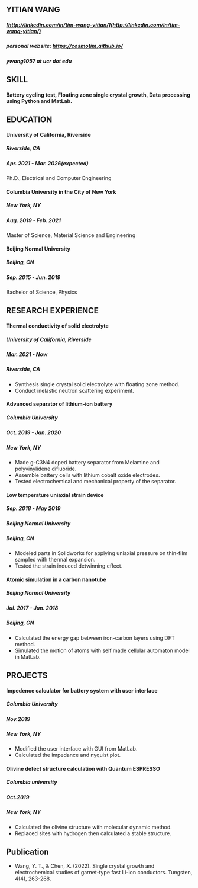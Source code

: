 ## YITIAN WANG
##### [http://linkedin.com/in/tim-wang-yitian/](http://linkedin.com/in/tim-wang-yitian/)
##### personal website: https://cosmotim.github.io/
##### ywang1057 at ucr dot edu

## SKILL
#### Battery cycling test, Floating zone single crystal growth, Data processing using Python and MatLab.


## EDUCATION
#### University of California, Riverside
##### Riverside, CA 
##### Apr. 2021 - Mar. 2026(expected)
Ph.D., Electrical and Computer Engineering

#### Columbia University in the City of New York
##### New York, NY 
##### Aug. 2019 - Feb. 2021
Master of Science, Material Science and Engineering

#### Beijing Normal University
##### Beijing, CN 
##### Sep. 2015 - Jun. 2019
Bachelor of Science, Physics

## RESEARCH EXPERIENCE

#### Thermal conductivity of solid electrolyte
##### University of California, Riverside
##### Mar. 2021 - Now
##### Riverside, CA
* Synthesis single crystal solid electrolyte with floating zone method.
* Conduct inelastic neutron scattering experiment.

#### Advanced separator of lithium-ion battery 
##### Columbia University
##### Oct. 2019 - Jan. 2020
##### New York, NY
* Made g-C3N4 doped battery separator from Melamine and polyvinylidene difluoride.
* Assemble battery cells with lithium cobalt oxide electrodes.
* Tested electrochemical and mechanical property of the separator.

#### Low temperature uniaxial strain device 
##### Sep. 2018 - May 2019
##### Beijing Normal University 
##### Beijing, CN
* Modeled parts in Solidworks for applying uniaxial pressure on thin-film sampled with thermal expansion.
* Tested the strain induced detwinning effect.

#### Atomic simulation in a carbon nanotube 
##### Beijing Normal University 
##### Jul. 2017 - Jun. 2018
##### Beijing, CN
* Calculated the energy gap between iron-carbon layers using DFT method.
* Simulated the motion of atoms with self made cellular automaton model in MatLab.

## PROJECTS

#### Impedence calculator for battery system with user interface 
##### Columbia University
##### Nov.2019
##### New York, NY
* Modified the user interface with GUI from MatLab.
* Calculated the impedance and nyquist plot.

#### Olivine defect structure calculation with Quantum ESPRESSO 
##### Columbia university
##### Oct.2019
##### New York, NY
* Calculated the olivine structure with molecular dynamic method.
* Replaced sites with hydrogen then calculated a stable structure.

## Publication
* Wang, Y. T., & Chen, X. (2022). Single crystal growth and electrochemical studies of garnet-type fast Li-ion conductors. Tungsten, 4(4), 263-268.

